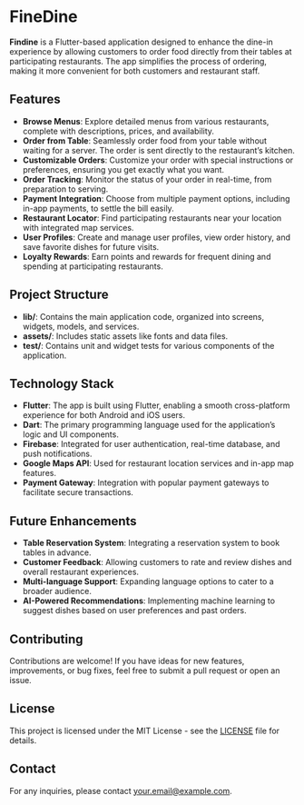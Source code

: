 # FineDine

**Findine** is a Flutter-based application designed to enhance the dine-in experience by allowing customers to order food directly from their tables at participating restaurants. The app simplifies the process of ordering, making it more convenient for both customers and restaurant staff.

## Features

- **Browse Menus**: Explore detailed menus from various restaurants, complete with descriptions, prices, and availability.
- **Order from Table**: Seamlessly order food from your table without waiting for a server. The order is sent directly to the restaurant’s kitchen.
- **Customizable Orders**: Customize your order with special instructions or preferences, ensuring you get exactly what you want.
- **Order Tracking**: Monitor the status of your order in real-time, from preparation to serving.
- **Payment Integration**: Choose from multiple payment options, including in-app payments, to settle the bill easily.
- **Restaurant Locator**: Find participating restaurants near your location with integrated map services.
- **User Profiles**: Create and manage user profiles, view order history, and save favorite dishes for future visits.
- **Loyalty Rewards**: Earn points and rewards for frequent dining and spending at participating restaurants.

## Project Structure

- **lib/**: Contains the main application code, organized into screens, widgets, models, and services.
- **assets/**: Includes static assets like fonts and data files.
- **test/**: Contains unit and widget tests for various components of the application.

## Technology Stack

- **Flutter**: The app is built using Flutter, enabling a smooth cross-platform experience for both Android and iOS users.
- **Dart**: The primary programming language used for the application’s logic and UI components.
- **Firebase**: Integrated for user authentication, real-time database, and push notifications.
- **Google Maps API**: Used for restaurant location services and in-app map features.
- **Payment Gateway**: Integration with popular payment gateways to facilitate secure transactions.

## Future Enhancements

- **Table Reservation System**: Integrating a reservation system to book tables in advance.
- **Customer Feedback**: Allowing customers to rate and review dishes and overall restaurant experiences.
- **Multi-language Support**: Expanding language options to cater to a broader audience.
- **AI-Powered Recommendations**: Implementing machine learning to suggest dishes based on user preferences and past orders.

## Contributing

Contributions are welcome! If you have ideas for new features, improvements, or bug fixes, feel free to submit a pull request or open an issue.

## License

This project is licensed under the MIT License - see the [LICENSE](LICENSE) file for details.

## Contact

For any inquiries, please contact [your.email@example.com](mailto:your.email@example.com).

